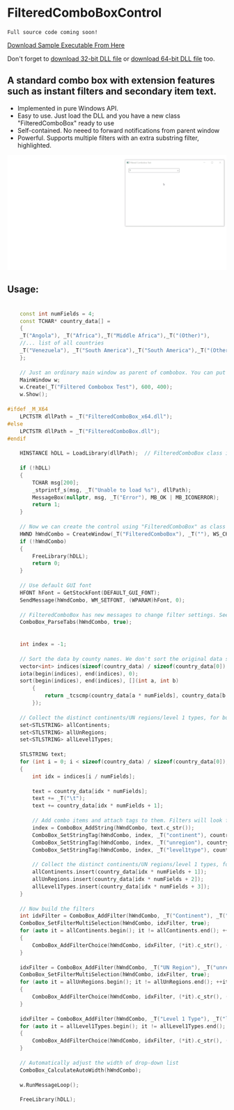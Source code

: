 # FilteredComboBoxControl
```
Full source code coming soon!
```

[Download Sample Executable From Here](https://github.com/huxia1124/FilteredComboBoxControl/raw/master/bin/FilteredComboBoxControl.exe)

Don't forget to [download 32-bit DLL file](https://github.com/huxia1124/FilteredComboBoxControl/raw/master/bin/FilteredComboBox.dll) or [download 64-bit DLL file](https://github.com/huxia1124/FilteredComboBoxControl/raw/master/bin/FilteredComboBox_x64.dll) too.

## A standard combo box with extension features such as instant filters and secondary item text.

- Implemented in pure Windows API.
- Easy to use. Just load the DLL and you have a new class "FilteredComboBox" ready to use
- Self-contained. No neeed to forward notifications from parent window
- Powerful. Supports multiple filters with an extra substring filter, highlighted.



![screenshot](https://github.com/huxia1124/FilteredComboBoxControl/blob/master/FilteredComboBoxControl/FilteredComboBox.gif)


## Usage:
```c++

    const int numFields = 4;
    const TCHAR* country_data[] =
    {
    _T("Angola"), _T("Africa"),_T("Middle Africa"),_T("(Other)"),
    //... list of all countries
    _T("Venezuela"), _T("South America"),_T("South America"),_T("(Other)")
    };

	// Just an ordinary main window as parent of combobox. You can put the combobox in any parent window.
	MainWindow w;
	w.Create(_T("Filtered Combobox Test"), 600, 400);
	w.Show();

#ifdef _M_X64
	LPCTSTR dllPath = _T("FilteredComboBox_x64.dll");
#else
	LPCTSTR dllPath = _T("FilteredComboBox.dll");
#endif

	HINSTANCE hDLL = LoadLibrary(dllPath);  // FilteredComboBox class is registered if dll is loaded successfully

	if (!hDLL)
	{
		TCHAR msg[200];
		_stprintf_s(msg, _T("Unable to load %s"), dllPath);
		MessageBox(nullptr, msg, _T("Error"), MB_OK | MB_ICONERROR);
		return 1;
	}

	// Now we can create the control using "FilteredComboBox" as class name
	HWND hWndCombo = CreateWindow(_T("FilteredComboBox"), _T(""), WS_CHILD | WS_VISIBLE | WS_TABSTOP | CBS_DROPDOWNLIST | CBS_OWNERDRAWFIXED | WS_VSCROLL, 20, 60, 300, 80, w.GetHWnd(), (HMENU)1322, nullptr, nullptr);
	if (!hWndCombo)
	{
		FreeLibrary(hDLL);
		return 0;
	}

	// Use default GUI font
	HFONT hFont = GetStockFont(DEFAULT_GUI_FONT);
	SendMessage(hWndCombo, WM_SETFONT, (WPARAM)hFont, 0);

	// FilteredComboBox has new messages to change filter settings. See FilteredComboBox.h
	ComboBox_ParseTabs(hWndCombo, true);


	int index = -1;

	// Sort the data by county names. We don't sort the original data set but store sorted indices.
	vector<int> indices(sizeof(country_data) / sizeof(country_data[0]) / numFields);
	iota(begin(indices), end(indices), 0);
	sort(begin(indices), end(indices), [](int a, int b)
		{
			return _tcscmp(country_data[a * numFields], country_data[b * numFields]) < 0;
		});

	// Collect the distinct continents/UN regions/level 1 types, for building filter options later.
	set<STLSTRING> allContinents;
	set<STLSTRING> allUnRegions;
	set<STLSTRING> allLevel1Types;

	STLSTRING text;
	for (int i = 0; i < sizeof(country_data) / sizeof(country_data[0]); i += numFields)
	{
		int idx = indices[i / numFields];

		text = country_data[idx * numFields];
		text += _T("\t");
		text += country_data[idx * numFields + 1];

		// Add combo items and attach tags to them. Filters will look for the tags.
		index = ComboBox_AddString(hWndCombo, text.c_str());
		ComboBox_SetStringTag(hWndCombo, index, _T("continent"), country_data[idx * numFields + 1]);
		ComboBox_SetStringTag(hWndCombo, index, _T("unregion"), country_data[idx * numFields + 2]);
		ComboBox_SetStringTag(hWndCombo, index, _T("level1type"), country_data[idx * numFields + 3]);

		// Collect the distinct continents/UN regions/level 1 types, for building filter options later.
		allContinents.insert(country_data[idx * numFields + 1]);
		allUnRegions.insert(country_data[idx * numFields + 2]);
		allLevel1Types.insert(country_data[idx * numFields + 3]);
	}

	// Now build the filters
	int idxFilter = ComboBox_AddFilter(hWndCombo, _T("Continent"), _T("continent"));
	ComboBox_SetFilterMultiSelection(hWndCombo, idxFilter, true);
	for (auto it = allContinents.begin(); it != allContinents.end(); ++it)
	{
		ComboBox_AddFilterChoice(hWndCombo, idxFilter, (*it).c_str(), (*it).c_str());
	}

	idxFilter = ComboBox_AddFilter(hWndCombo, _T("UN Region"), _T("unregion"));
	ComboBox_SetFilterMultiSelection(hWndCombo, idxFilter, true);
	for (auto it = allUnRegions.begin(); it != allUnRegions.end(); ++it)
	{
		ComboBox_AddFilterChoice(hWndCombo, idxFilter, (*it).c_str(), (*it).c_str());
	}

	idxFilter = ComboBox_AddFilter(hWndCombo, _T("Level 1 Type"), _T("level1type"));
	for (auto it = allLevel1Types.begin(); it != allLevel1Types.end(); ++it)
	{
		ComboBox_AddFilterChoice(hWndCombo, idxFilter, (*it).c_str(), (*it).c_str());
	}

	// Automatically adjust the width of drop-down list
	ComboBox_CalculateAutoWidth(hWndCombo);

	w.RunMessageLoop();

	FreeLibrary(hDLL);
```
